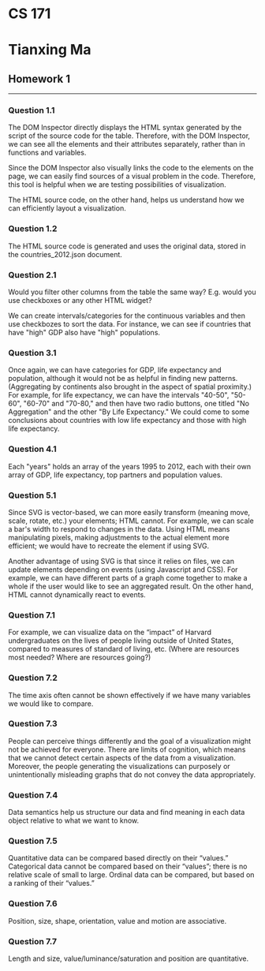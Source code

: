# CS 171

Tianxing Ma
=======

## Homework 1

----------

### Question 1.1

The DOM Inspector directly displays the HTML syntax generated by the script of the source code for the table. Therefore, with the DOM Inspector, we can see all the elements and their attributes separately, rather than in functions and variables. 

Since the DOM Inspector also visually links the code to the elements on the page, we can easily find sources of a visual problem in the code. Therefore, this tool is helpful when we are testing possibilities of visualization. 

The HTML source code, on the other hand, helps us understand how we can efficiently layout a visualization. 

### Question 1.2

The HTML source code is generated and uses the original data, stored in the countries_2012.json document. 

### Question 2.1

Would you filter other columns from the table the same way? E.g. would you use checkboxes or any other HTML widget?

We can create intervals/categories for the continuous variables and then use checkbozes to sort the data. For instance, we can see if countries that have "high" GDP also have "high" populations.

### Question 3.1

Once again, we can have categories for GDP, life expectancy and population, although it would not be as helpful in finding new patterns. (Aggregating by continents also brought in the aspect of spatial proximity.) For example, for life expectancy, we can have the intervals "40-50", "50-60", "60-70" and "70-80," and then have two radio buttons, one titled "No Aggregation" and the other "By Life Expectancy." We could come to some conclusions about countries with low life expectancy and those with high life expectancy.

### Question 4.1

Each "years" holds an array of the years 1995 to 2012, each with their own array of GDP, life expectancy, top partners and population values. 

### Question 5.1

Since SVG is vector-based, we can more easily transform (meaning move, scale, rotate, etc.) your elements; HTML cannot. For example, we can scale a bar's width to respond to changes in the data. Using HTML means manipulating pixels, making adjustments to the actual element more efficient; we would have to recreate the element if using SVG. 

Another advantage of using SVG is that since it relies on files, we can update elements depending on events (using Javascript and CSS). For example, we can have different parts of a graph come together to make a whole if the user would like to see an aggregated result. On the other hand, HTML cannot dynamically react to events.

### Question 7.1

For example, we can visualize data on the “impact” of Harvard undergraduates on the lives of people living outside of United States, compared to measures of standard of living, etc. (Where are resources most needed? Where are resources going?)

### Question 7.2 

The time axis often cannot be shown effectively if we have many variables we would like to compare. 

### Question 7.3 

People can perceive things differently and the goal of a visualization might not be achieved for everyone. There are limits of cognition, which means that we cannot detect certain aspects of the data from a visualization. Moreover, the people generating the visualizations can purposely or unintentionally misleading graphs that do not convey the data appropriately.

### Question 7.4 

Data semantics help us structure our data and find meaning in each data object relative to what we want to know.

### Question 7.5 

Quantitative data can be compared based directly on their “values.” Categorical data cannot be compared based on their “values”; there is no relative scale of small to large. Ordinal data can be compared, but based on a ranking of their “values.”

### Question 7.6

Position, size, shape, orientation, value and motion are associative.

### Question 7.7 

Length and size, value/luminance/saturation and position are quantitative.
